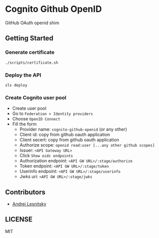 # Cognito Github OpenID

GitHub OAuth openid shim

## Getting Started

### Generate certificate

```
./scripts/certificate.sh
```

### Deploy the API

```
sls deploy
```

### Create Cognito user pool

- Create user pool
- Go to `Federation > Identity providers`
- Choose `OpenID Connect`
- Fill the form
  - Provider name: `cognito-github-openid` (or any other)
  - Client id: copy from github oauth application
  - Client secert: copy from github oauth application
  - Authorize scope: `openid read:user [...any other github scopes]`
  - Issuer: `<API Gateway URL>`
  - Click `Show oidc endpoints`
  - Authorization endpoint: `<API GW URL>/:stage/authorize`
  - Token endpoint: `<API GW URL>/:stage/token`
  - Userinfo endpoint: `<API GW URL>/:stage/userinfo`
  - Jwks uri: `<API GW URL>/:stage/jwks`

## Contributors

- [Andrei Lesnitsky](https://github.com/lesnitsky)

## LICENSE

MIT
